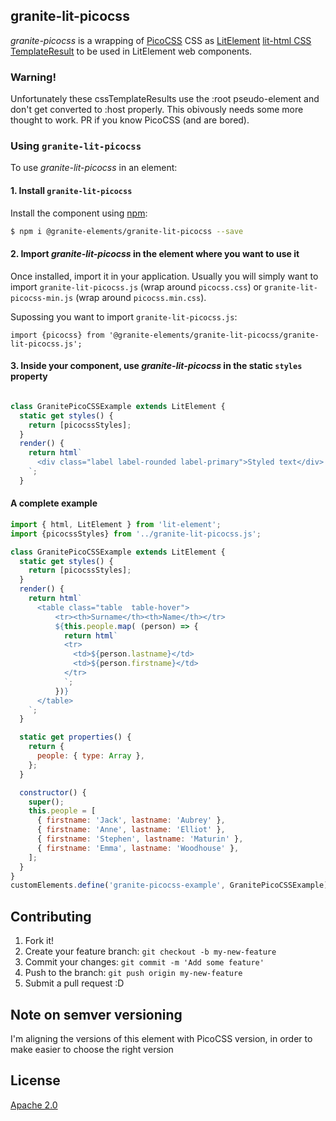 ## granite-lit-picocss

*granite-picocss* is a wrapping of [PicoCSS](https://picocss.com/) CSS as [LitElement](https://lit-element.polymer-project.org/) [lit-html CSS TemplateResult](https://lit-element.polymer-project.org/guide/styles) to be used in LitElement web components.

### Warning!

Unfortunately these cssTemplateResults use the :root pseudo-element and don't get converted to :host properly.
This obivously needs some more thought to work. PR if you know PicoCSS (and are bored).


### Using `granite-lit-picocss`

To use *granite-lit-picocss* in an element:


#### 1. Install `granite-lit-picocss`


Install the component using [npm](https://www.npmjs.com/):

```sh
$ npm i @granite-elements/granite-lit-picocss --save
```


#### 2. Import *granite-lit-picocss* in the element where you want to use it


Once installed, import it in your application. Usually you will simply want to import `granite-lit-picocss.js` (wrap around `picocss.css`) or `granite-lit-picocss-min.js` (wrap around `picocss.min.css`).

Supossing you want to import `granite-lit-picocss.js`:
 
```
import {picocss} from '@granite-elements/granite-lit-picocss/granite-lit-picocss.js';
``` 

#### 3. Inside your component, use *granite-lit-picocss* in the static `styles` property


```js

class GranitePicoCSSExample extends LitElement {
  static get styles() {
    return [picocssStyles];
  }
  render() {
    return html`
      <div class="label label-rounded label-primary">Styled text</div>
    `;
  }
```


#### A complete example

```js
import { html, LitElement } from 'lit-element';
import {picocssStyles} from '../granite-lit-picocss.js';

class GranitePicoCSSExample extends LitElement {
  static get styles() {
    return [picocssStyles];
  }
  render() {
    return html`
      <table class="table  table-hover">
          <tr><th>Surname</th><th>Name</th></tr>
          ${this.people.map( (person) => {
            return html`
            <tr>
              <td>${person.lastname}</td>
              <td>${person.firstname}</td>
            </tr>
            `;
          })}
      </table>
    `;
  }

  static get properties() {
    return {
      people: { type: Array },
    };
  }

  constructor() {
    super();
    this.people = [
      { firstname: 'Jack', lastname: 'Aubrey' },
      { firstname: 'Anne', lastname: 'Elliot' },
      { firstname: 'Stephen', lastname: 'Maturin' },
      { firstname: 'Emma', lastname: 'Woodhouse' },
    ];
  }
}
customElements.define('granite-picocss-example', GranitePicoCSSExample);

```

## Contributing

1. Fork it!
2. Create your feature branch: `git checkout -b my-new-feature`
3. Commit your changes: `git commit -m 'Add some feature'`
4. Push to the branch: `git push origin my-new-feature`
5. Submit a pull request :D

<!-- ## Install dependencies and run the demo

+   Run npm install from the repo directory:

    ```
     npm install
    ```
+   Run the [es-dev-server](https://open-wc.org/developing/es-dev-server.html) development server from the root project directory:

    ```
    npm run serve
    ``` -->


## Note on semver versioning

I'm aligning the versions of this element with PicoCSS version, in order to make easier to choose the right version
 
## License

[Apache 2.0](http://www.apache.org/licenses/LICENSE-2.0)
